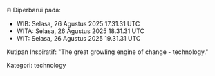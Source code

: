 ⏰ Diperbarui pada:
- WIB: Selasa, 26 Agustus 2025 17.31.31 UTC
- WITA: Selasa, 26 Agustus 2025 18.31.31 UTC
- WIT: Selasa, 26 Agustus 2025 19.31.31 UTC

Kutipan Inspiratif:
"The great growling engine of change - technology."


Kategori: technology

